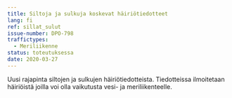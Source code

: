 ```yaml
---
title: Siltoja ja sulkuja koskevat häiriötiedotteet
lang: fi
ref: sillat_sulut
issue-number: DPO-798
traffictypes:
  - Meriliikenne
status: toteutuksessa
date: 2020-03-27
---
```


Uusi rajapinta siltojen ja sulkujen häiriötiedotteista. Tiedotteissa ilmoitetaan häiriöistä joilla voi olla vaikutusta vesi- ja meriliikenteelle.
